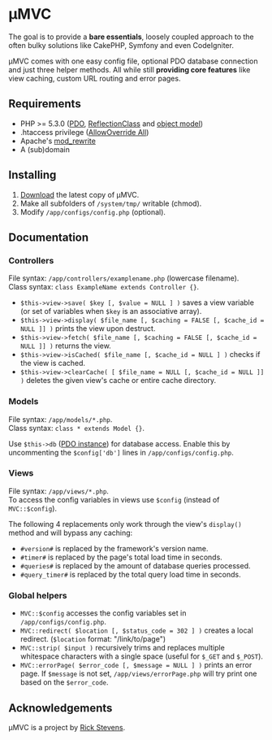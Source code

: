 # µMVC

The goal is to provide a **bare essentials**, loosely coupled approach to the often bulky solutions like CakePHP, Symfony and even CodeIgniter.

µMVC comes with one easy config file, optional PDO database connection and just three helper methods. All while still **providing core features** like view caching, custom URL routing and error pages.

## Requirements

* PHP >= 5.3.0 ([PDO](http://php.net/manual/en/book.pdo.php), [ReflectionClass](http://www.php.net/manual/en/class.reflectionclass.php) and [object model](http://php.net/manual/en/language.oop5.php))
* .htaccess privilege ([AllowOverride All](http://httpd.apache.org/docs/current/mod/core.html#allowoverride))
* Apache's [mod\_rewrite](http://httpd.apache.org/docs/current/mod/mod_rewrite.html)
* A (sub)domain

## Installing

1. [Download](https://github.com/rick-stevens/umvc/archive/master.zip) the latest copy of µMVC.
2. Make all subfolders of `/system/tmp/` writable (chmod).
3. Modify `/app/configs/config.php` (optional).

## Documentation

### Controllers

File syntax: `/app/controllers/examplename.php` (lowercase filename).  
Class syntax: `class ExampleName extends Controller {}`.

* `$this->view->save( $key [, $value = NULL ] )` saves a view variable (or set of variables when `$key` is an associative array).
* `$this->view->display( $file_name [, $caching = FALSE [, $cache_id = NULL ]] )` prints the view upon destruct.
* `$this->view->fetch( $file_name [, $caching = FALSE [, $cache_id = NULL ]] )` returns the view.
* `$this->view->isCached( $file_name [, $cache_id = NULL ] )` checks if the view is cached.
* `$this->view->clearCache( [ $file_name = NULL [, $cache_id = NULL ]] )` deletes the given view's cache or entire cache directory.

### Models

File syntax: `/app/models/*.php`.  
Class syntax: `class * extends Model {}`.

Use `$this->db` ([PDO instance](http://php.net/manual/en/class.pdo.php)) for database access. Enable this by uncommenting the `$config['db']` lines in `/app/configs/config.php`.

### Views

File syntax: `/app/views/*.php`.  
To access the config variables in views use `$config` (instead of `MVC::$config`).

The following 4 replacements only work through the view's `display()` method and will bypass any caching:

* `#version#` is replaced by the framework's version name.
* `#timer#` is replaced by the page's total load time in seconds.
* `#queries#` is replaced by the amount of database queries processed.
* `#query_timer#` is replaced by the total query load time in seconds.

### Global helpers

* `MVC::$config` accesses the config variables set in `/app/configs/config.php`.
* `MVC::redirect( $location [, $status_code = 302 ] )` creates a local redirect. (`$location` format: "/link/to/page")
* `MVC::strip( $input )` recursively trims and replaces multiple whitespace characters with a single space (useful for `$_GET` and `$_POST`).
* `MVC::errorPage( $error_code [, $message = NULL ] )` prints an error page. If `$message` is not set, `/app/views/errorPage.php` will try print one based on the `$error_code`.

## Acknowledgements

µMVC is a project by [Rick Stevens](https://rickstevens.nl/).
